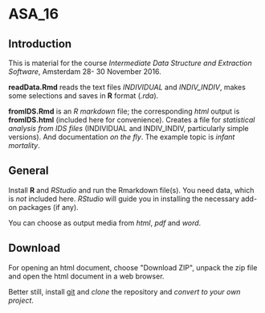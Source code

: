 # ASA_16

## Introduction

This is material for the course *Intermediate Data Structure and Extraction
Software*, Amsterdam 28- 30 November 2016.

**readData.Rmd** reads the text files *INDIVIDUAL* and *INDIV_INDIV*, makes
  some selections and saves in **R** format (*.rda*). 

**fromIDS.Rmd** is an *R markdown* file; the corresponding *html* output is 
**fromIDS.html** (included here for convenience). Creates a file for
*statistical analysis from IDS files* 
(INDIVIDUAL and INDIV_INDIV, particularly simple versions). And
documentation *on the fly*. The example topic is *infant mortality*.

## General

Install **R** and *RStudio* and run the Rmarkdown file(s). You need data,
which is *not* included here. *RStudio* will guide you in installing the 
necessary add-on packages (if any).

You can choose as output media from *html*, *pdf* and *word*.

## Download

For opening an html document, choose "Download ZIP",
unpack the zip file and open the html document in a web browser. 

Better still, install [git](https://git-scm.com) and *clone* the repository
and *convert to your own project*.
